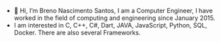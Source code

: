 - 👋 Hi, I’m Breno Nascimento Santos, I am a Computer Engineer, I have worked in the field of computing and engineering since January 2015.
-  I am interested in C, C++, C#, Dart, JAVA, JavaScript, Python, SQL, Docker. There are also several Frameworks.
<!---
BrenoNaSa/BrenoNaSa is a ✨ special ✨ repository because its `README.md` (this file) appears on your GitHub profile.
You can click the Preview link to take a look at your changes.
--->
